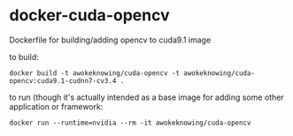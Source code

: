 # docker-cuda-opencv
Dockerfile for building/adding opencv to cuda9.1 image

to build:

```docker build -t awokeknowing/cuda-opencv -t awokeknowing/cuda-opencv:cuda9.1-cudnn7-cv3.4 .```



to run (though it's actually intended as a base image for adding some other application or framework:

```docker run --runtime=nvidia --rm -it awokeknowing/cuda-opencv```
